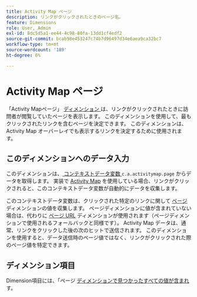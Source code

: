 ```yaml
---
title: Activity Map ページ
description: リンクがクリックされたときのページ名。
feature: Dimensions
role: User, Admin
exl-id: 8dc5d5a1-ee44-4c98-80fa-13dd1cf4edf2
source-git-commit: bcab98e453247c74b7d96497d34e6aea9ca32bc7
workflow-type: tm+mt
source-wordcount: '189'
ht-degree: 6%

---
```


# Activity Map ページ

「Activity Mapページ」 [ ディメンション ](overview.md) は、リンクがクリックされたときに訪問者が閲覧していたページを表示します。 このディメンションを使用して、最もクリックされたリンクを含むページを決定できます。 このディメンションは、Activity Map オーバーレイでも表示するリンクを決定するために使用されます。

## このディメンションへのデータ入力

このディメンションは、[ コンテキストデータ変数 ](/help/implement/vars/page-vars/contextdata.md)`c.a.activitymap.page` からデータを取得します。 実装で [Activity Map](/help/analyze/activity-map/overview.md) を使用している場合、リンクがクリックされると、このコンテキストデータ変数が自動的にデータを収集します。

このコンテキストデータ変数は、クリックされた特定のリンクに関して [ ページ ](page.md) ディメンションの値を収集します。 ページディメンションに値が含まれていない場合は、代わりに [ ページ URL](page-url.md) ディメンションが使用されます（ページディメンションで使用されるフォールバックと同様です）。 Activity Map データは、通常、リンクをクリックした後の次のヒットで送信されます。 このディメンションを使用すると、データ送信時のページ値ではなく、リンクがクリックされた際のページ値を特定できます。

## ディメンション項目

Dimension項目には、「ページ [ ディメンションで見つかったすべての値が含まれ ](page.md) す。
